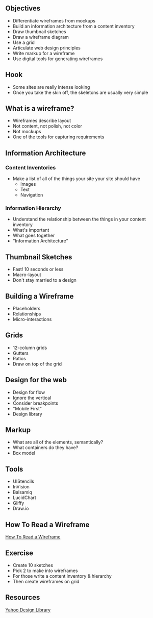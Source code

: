 ## Objectives

* Differentiate wireframes from mockups
* Build an information architecture from a content inventory
* Draw thumbnail sketches
* Draw a wireframe diagram
* Use a grid
* Articulate web design principles
* Write markup for a wireframe
* Use digital tools for generating wireframes

## Hook

* Some sites are really intense looking
* Once you take the skin off, the skeletons are usually very simple

## What is a wireframe?

* Wireframes describe layout
* Not content, not polish, not color
* Not mockups
* One of the tools for capturing requirements

## Information Architecture

### Content Inventories

* Make a list of all of the things your site your site should have
    * Images
    * Text
    * Navigation

### Information Hierarchy

* Understand the relationship between the things in your content inventory
* What's important
* What goes together
* "Information Architecture"

## Thumbnail Sketches

* Fast! 10 seconds or less
* Macro-layout
* Don't stay married to a design

## Building a Wireframe

* Placeholders
* Relationships
* Micro-interactions

## Grids

* 12-column grids
* Gutters
* Ratios
* Draw on top of the grid

## Design for the web

* Design for flow
* Ignore the vertical
* Consider breakpoints
* "Mobile First"
* Design library

## Markup

* What are all of the elements, semantically?
* What containers do they have?
* Box model

## Tools

* UIStencils
* InVision
* Balsamiq
* LucidChart
* Gliffy
* Draw.io

## How To Read a Wireframe

[How To Read a Wireframe](http://blog.fuzzymath.com/wp-content/uploads/2011/07/Fuzzy-Math-How-to-read-a-wireframe.pdf)


## Exercise
 * Create 10 sketches
 * Pick 2 to make into wireframes
 * For those write a content inventory & hierarchy
 * Then create wireframes on grid

## Resources
[Yahoo Design Library](https://developer.yahoo.com/ypatterns/)
